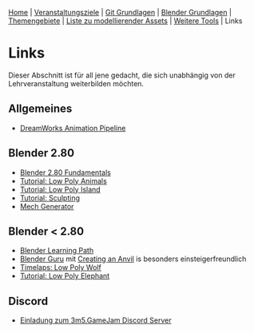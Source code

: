 [Home](../README.md)
| [Veranstaltungsziele](./veranstaltungsziele.md)
| [Git Grundlagen](./git_grundlagen.md)
| [Blender Grundlagen](./blender_grundlagen.md)
| [Themengebiete](./themengebiete.md)
| [Liste zu modellierender Assets](./asset_liste.md)
| [Weitere Tools](./tools.md)
| Links

# Links

Dieser Abschnitt ist für all jene gedacht, die sich unabhängig von der Lehrveranstaltung weiterbilden möchten.

## Allgemeines

- [DreamWorks Animation Pipeline](https://www.youtube.com/watch?v=5CbG0d_tnSg&list=PLuNahFhjP4XhCzNmZvWiN0tG5MhEQMAtn)

## Blender 2.80

- [Blender 2.80 Fundamentals](https://www.youtube.com/playlist?list=PLa1F2ddGya_-UvuAqHAksYnB0qL9yWDO6)
- [Tutorial: Low Poly Animals](https://www.youtube.com/watch?v=6mT4XFJYq-4)
- [Tutorial: Low Poly Island](https://www.youtube.com/watch?v=0lj643VmTsg&t=814s)
- [Tutorial: Sculpting](https://www.youtube.com/watch?v=tZnUgt659oI)
- [Mech Generator](https://www.youtube.com/watch?v=gjehYrqT4as)

## Blender < 2.80

- [Blender Learning Path](https://www.linkedin.com/learning/paths/master-blender)
- [Blender Guru](https://www.blenderguru.com/tutorials) mit [Creating an Anvil](https://www.blenderguru.com/tutorials/2018/1/17/creating-an-anvil-full-series) is besonders einsteigerfreundlich
- [Timelaps: Low Poly Wolf](https://www.youtube.com/watch?v=4rIEUv_Tiv4)
- [Tutorial: Low Poly Elephant](https://www.youtube.com/watch?v=JjW6r10Mlqs)
    
## Discord

- [Einladung zum 3m5.GameJam Discord Server](https://discordapp.com/invite/K5hsaYR)
